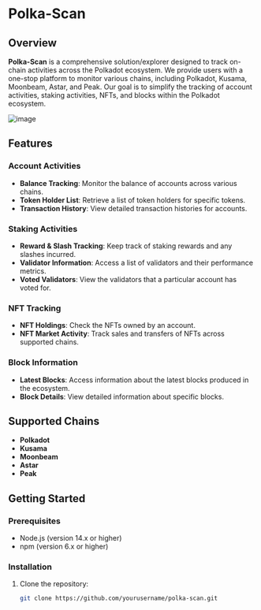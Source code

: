 # Polka-Scan

## Overview

**Polka-Scan** is a comprehensive solution/explorer designed to track on-chain activities across the Polkadot ecosystem. We provide users with a one-stop platform to monitor various chains, including Polkadot, Kusama, Moonbeam, Astar, and Peak. Our goal is to simplify the tracking of account activities, staking activities, NFTs, and blocks within the Polkadot ecosystem.

![image](https://github.com/user-attachments/assets/94527469-5214-4218-be8c-862756da98ce)


## Features

### Account Activities
- **Balance Tracking**: Monitor the balance of accounts across various chains.
- **Token Holder List**: Retrieve a list of token holders for specific tokens.
- **Transaction History**: View detailed transaction histories for accounts.

### Staking Activities
- **Reward & Slash Tracking**: Keep track of staking rewards and any slashes incurred.
- **Validator Information**: Access a list of validators and their performance metrics.
- **Voted Validators**: View the validators that a particular account has voted for.

### NFT Tracking
- **NFT Holdings**: Check the NFTs owned by an account.
- **NFT Market Activity**: Track sales and transfers of NFTs across supported chains.

### Block Information
- **Latest Blocks**: Access information about the latest blocks produced in the ecosystem.
- **Block Details**: View detailed information about specific blocks.

## Supported Chains
- **Polkadot**
- **Kusama**
- **Moonbeam**
- **Astar**
- **Peak**

## Getting Started

### Prerequisites
- Node.js (version 14.x or higher)
- npm (version 6.x or higher)

### Installation
1. Clone the repository:
   ```bash
   git clone https://github.com/yourusername/polka-scan.git
